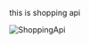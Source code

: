 this is shopping api

![ShoppingApi](https://github.com/vishalyadavazm/ShoppingApp/assets/93594891/2163d2a9-9a01-4cd2-bed9-156c1b197a48)
